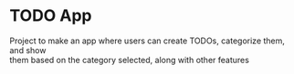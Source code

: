 # TODO App

Project to make an app where users can create TODOs, categorize them, and show  
them based on the category selected, along with other features

